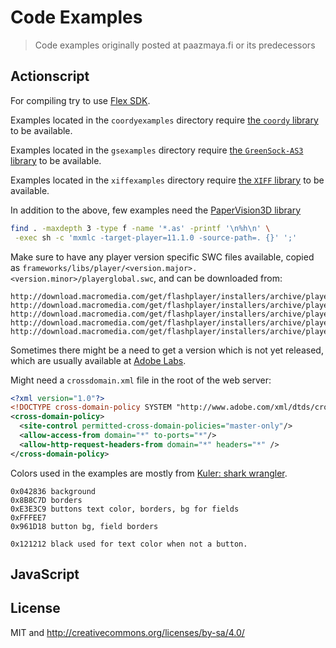 # Code Examples

> Code examples originally posted at paazmaya.fi or its predecessors


## Actionscript

For compiling try to use [Flex SDK](http://flex.apache.org/).

Examples located in the `coordyexamples` directory require
[the `coordy` library](https://github.com/somerandomdude/coordy) to be available.

Examples located in the `gsexamples` directory require
[the `GreenSock-AS3` library](https://github.com/greensock/GreenSock-AS3) to be available.

Examples located in the `xiffexamples` directory require
[the `XIFF` library](https://github.com/igniterealtime/XIFF) to be available.

In addition to the above, few examples need the [PaperVision3D library](https://code.google.com/p/papervision3d/)

```sh
find . -maxdepth 3 -type f -name '*.as' -printf '\n%h\n' \
 -exec sh -c 'mxmlc -target-player=11.1.0 -source-path=. {}' ';'
```

Make sure to have any player version specific SWC files available, copied as
`frameworks/libs/player/<version.major>.<version.minor>/playerglobal.swc`, and
can be downloaded from:

```
http://download.macromedia.com/get/flashplayer/installers/archive/playerglobal/playerglobal10_2.swc
http://download.macromedia.com/get/flashplayer/installers/archive/playerglobal/playerglobal10_3.swc
http://download.macromedia.com/get/flashplayer/installers/archive/playerglobal/playerglobal11_1.swc
http://download.macromedia.com/get/flashplayer/installers/archive/playerglobal/playerglobal12_0.swc
http://download.macromedia.com/get/flashplayer/installers/archive/playerglobal/playerglobal13_0.swc
```

Sometimes there might be a need to get a version which is not yet released, which
are usually available at
[Adobe Labs](http://labs.adobe.com/technologies/flashruntimes/flashplayer/).

Might need a `crossdomain.xml` file in the root of the web server:

```xml
<?xml version="1.0"?>
<!DOCTYPE cross-domain-policy SYSTEM "http://www.adobe.com/xml/dtds/cross-domain-policy.dtd">
<cross-domain-policy>
  <site-control permitted-cross-domain-policies="master-only"/>
  <allow-access-from domain="*" to-ports="*"/>
  <allow-http-request-headers-from domain="*" headers="*" />
</cross-domain-policy>
```

Colors used in the examples are mostly from [Kuler: shark wrangler](https://color.adobe.com/shark-wrangler-color-theme-425255/).

```
0x042836 background
0x8B8C7D borders
0xE3E3C9 buttons text color, borders, bg for fields
0xFFFEE7
0x961D18 button bg, field borders

0x121212 black used for text color when not a button.
```



## JavaScript


## License

MIT and http://creativecommons.org/licenses/by-sa/4.0/
